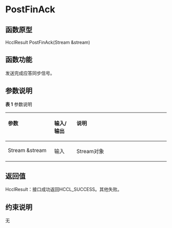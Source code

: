 # PostFinAck 

## 函数原型<a name="zh-cn_topic_0000001956618613_section8543mcpsimp"></a>

HcclResult PostFinAck\(Stream &stream\)

## 函数功能<a name="zh-cn_topic_0000001956618613_section8546mcpsimp"></a>

发送完成应答同步信号。

## 参数说明<a name="zh-cn_topic_0000001956618613_section8549mcpsimp"></a>

**表 1**  参数说明

<a name="zh-cn_topic_0000001956618613_table8551mcpsimp"></a>
<table><thead align="left"><tr id="zh-cn_topic_0000001956618613_row8558mcpsimp"><th class="cellrowborder" valign="top" width="28.71%" id="mcps1.2.4.1.1"><p id="zh-cn_topic_0000001956618613_p8560mcpsimp"><a name="zh-cn_topic_0000001956618613_p8560mcpsimp"></a><a name="zh-cn_topic_0000001956618613_p8560mcpsimp"></a>参数</p>
</th>
<th class="cellrowborder" valign="top" width="13.86%" id="mcps1.2.4.1.2"><p id="zh-cn_topic_0000001956618613_p8562mcpsimp"><a name="zh-cn_topic_0000001956618613_p8562mcpsimp"></a><a name="zh-cn_topic_0000001956618613_p8562mcpsimp"></a>输入/输出</p>
</th>
<th class="cellrowborder" valign="top" width="57.43000000000001%" id="mcps1.2.4.1.3"><p id="zh-cn_topic_0000001956618613_p8564mcpsimp"><a name="zh-cn_topic_0000001956618613_p8564mcpsimp"></a><a name="zh-cn_topic_0000001956618613_p8564mcpsimp"></a>说明</p>
</th>
</tr>
</thead>
<tbody><tr id="zh-cn_topic_0000001956618613_row8566mcpsimp"><td class="cellrowborder" valign="top" width="28.71%" headers="mcps1.2.4.1.1 "><p id="zh-cn_topic_0000001956618613_p8568mcpsimp"><a name="zh-cn_topic_0000001956618613_p8568mcpsimp"></a><a name="zh-cn_topic_0000001956618613_p8568mcpsimp"></a>Stream &amp;stream</p>
</td>
<td class="cellrowborder" valign="top" width="13.86%" headers="mcps1.2.4.1.2 "><p id="zh-cn_topic_0000001956618613_p8570mcpsimp"><a name="zh-cn_topic_0000001956618613_p8570mcpsimp"></a><a name="zh-cn_topic_0000001956618613_p8570mcpsimp"></a>输入</p>
</td>
<td class="cellrowborder" valign="top" width="57.43000000000001%" headers="mcps1.2.4.1.3 "><p id="zh-cn_topic_0000001956618613_p8572mcpsimp"><a name="zh-cn_topic_0000001956618613_p8572mcpsimp"></a><a name="zh-cn_topic_0000001956618613_p8572mcpsimp"></a>Stream对象</p>
</td>
</tr>
</tbody>
</table>

## 返回值<a name="zh-cn_topic_0000001956618613_section8573mcpsimp"></a>

HcclResult：接口成功返回HCCL\_SUCCESS。其他失败。

## 约束说明<a name="zh-cn_topic_0000001956618613_section8576mcpsimp"></a>

无

